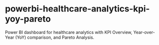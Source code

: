 # powerbi-healthcare-analytics-kpi-yoy-pareto
Power BI dashboard for healthcare analytics with KPI Overview, Year-over-Year (YoY) comparison, and Pareto Analysis.
